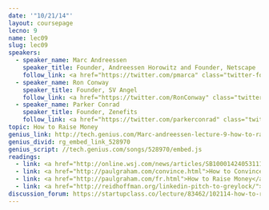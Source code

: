 ```yaml
---
date: '"10/21/14"'
layout: coursepage
lecno: 9
name: lec09
slug: lec09
speakers:
  - speaker_name: Marc Andreessen
    speaker_title: Founder, Andreessen Horowitz and Founder, Netscape
    follow_link: <a href="https://twitter.com/pmarca" class="twitter-follow-button" data-show-count="false" data-show-screen-name="true">Follow @pmarca</a>
  - speaker_name: Ron Conway
    speaker_title: Founder, SV Angel
    follow_link: <a href="https://twitter.com/RonConway" class="twitter-follow-button" data-show-count="false" data-show-screen-name="true">Follow @RonConway</a>
  - speaker_name: Parker Conrad
    speaker_title: Founder, Zenefits
    follow_link: <a href="https://twitter.com/parkerconrad" class="twitter-follow-button" data-show-count="false" data-show-screen-name="true">Follow @parkerconard</a>
topic: How to Raise Money
genius_link: http://tech.genius.com/Marc-andreessen-lecture-9-how-to-raise-money-annotated
genius_divid: rg_embed_link_528970
genius_script: //tech.genius.com/songs/528970/embed.js
readings:
  - link: <a href="http://online.wsj.com/news/articles/SB10001424053111903480904576512250915629460">Why Software is Eating the World</a> by Marc Andreessen
  - link: <a href="http://paulgraham.com/convince.html">How to Convince Investors</a> by Paul Graham
  - link: <a href="http://paulgraham.com/fr.html">How to Raise Money</a> by Paul Graham
  - link: <a href="http://reidhoffman.org/linkedin-pitch-to-greylock/">Linkedin’s Series B Picture to Greylock</a> by Reid Hoffman
discussion_forum: https://startupclass.co/lecture/83462/102114-how-to-raise-moneybrbmarc-andreessenb-ifounder-andreessen-horowitz-and-founder-netscapeibrbron-conwayb-ifounder-sv-angelibrbben-silbermannb-ifounder--ceo-pinteresti-----
---
```

